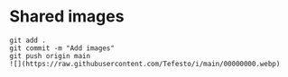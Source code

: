 # Shared images

`git add .`  
`git commit -m "Add images"`  
`git push origin main`  
`![](https://raw.githubusercontent.com/Tefesto/i/main/00000000.webp)`  